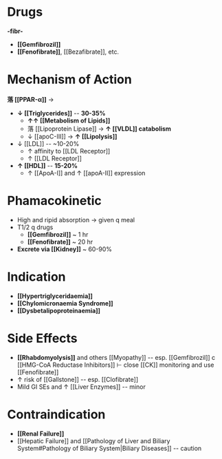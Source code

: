 # Drugs
**-fibr-**
- **[[Gemfibrozil]]**
- **[[Fenofibrate]]**, [[Bezafibrate]], etc.

# Mechanism of Action
**落 [[PPAR-α]]** →
- **↓ [[Triglycerides]]** -- **30-35%**
	- **↑↑ [[Metabolism of Lipids]]**
	- 落 [[Lipoprotein Lipase]] → **↑ [[VLDL]] catabolism**
	- ↓ [[apoC-III]] → **↑ [[Lipolysis]]**
- ↓ [[LDL]] -- ~10-20%
	- ↑ affinity to [[LDL Receptor]]
	- ↑ [[LDL Receptor]]
- **↑ [[HDL]]** -- **15-20%**
	- ↑ [[ApoA-I]] and ↑ [[apoA-II]] expression

# Phamacokinetic
- High and ripid absorption → given q meal
- T1/2 q drugs
	- **[[Gemfibrozil]]** ~ 1 hr
	- **[[Fenofibrate]]** ~ 20 hr
- **Excrete via [[Kidney]]** ~ 60-90%

# Indication
- **[[Hypertriglyceridaemia]]**
- **[[Chylomicronaemia Syndrome]]**
- **[[Dysbetalipoproteinaemia]]**

# Side Effects
- **[[Rhabdomyolysis]]** and others [[Myopathy]] -- esp. [[Gemfibrozil]] c [[HMG-CoA Reductase Inhibitors]] ⊢ close [[CK]] monitoring and use [[Fenofibrate]]
- ↑ risk of [[Gallstone]] -- esp. [[Clofibrate]]
- Mild GI SEs and ↑ [[Liver Enzymes]] -- minor

# Contraindication
- **[[Renal Failure]]**
- [[Hepatic Failure]] and [[Pathology of Liver and Biliary System#Pathology of Biliary System|Biliary Diseases]] -- caution